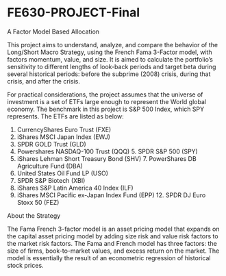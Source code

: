 # FE630-PROJECT-Final

A Factor Model Based Allocation

This project aims to understand, analyze, and compare the behavior of the Long/Short Macro Strategy, using the French Fama 3-Factor model, with factors momentum, value, and size. It is aimed to calculate the portfolio’s sensitivity to different lengths of look-back periods and target beta during several historical periods: before the subprime (2008) crisis, during that crisis, and after the crisis.

For practical considerations, the project assumes that the universe of investment is a set of ETFs large enough to represent the World global economy. The benchmark in this project is S&P 500 Index, which SPY represents. The ETFs are listed as below:

1. CurrencyShares Euro Trust (FXE)
2. iShares MSCI Japan Index (EWJ)
3. SPDR GOLD Trust (GLD)
4. Powershares NASDAQ-100 Trust (QQQ) 5. SPDR S&P 500 (SPY)
6. iShares Lehman Short Treasury Bond (SHV) 7. PowerShares DB Agriculture Fund (DBA)
8. United States Oil Fund LP (USO)
9. SPDR S&P Biotech (XBI)
10. iShares S&P Latin America 40 Index (ILF)
11. iShares MSCI Pacific ex-Japan Index Fund (EPP) 12. SPDR DJ Euro Stoxx 50 (FEZ)

About the Strategy

The Fama French 3-factor model is an asset pricing model that expands on the capital asset pricing model by adding size risk and value risk factors to the market risk factors.
The Fama and French model has three factors: the size of firms, book-to-market values, and excess return on the market.
The model is essentially the result of an econometric regression of historical stock prices.

